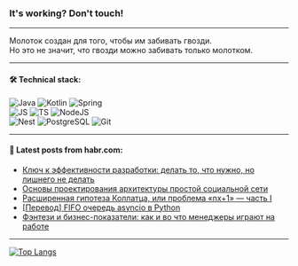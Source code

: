 ### It's working? Don't touch!

---
Молоток создан для того, чтобы им забивать гвозди. <br>
Но это не значит, что гвозди можно забивать только молотком.

---

#### 🛠️ Technical stack:

![Java](https://img.shields.io/badge/Java-informational?logo=Oracle&style=flat&logoColor=white&color=FF4500)
![Kotlin](https://img.shields.io/badge/Kotlin-informational?logo=Kotlin&style=flat&logoColor=white&color=774D97)
![Spring](https://img.shields.io/badge/SpringBoot-informational?logo=SpringBoot&style=flat&logoColor=white&color=6DB33F) <br>
![JS](https://img.shields.io/badge/JS-informational?logo=javaScript&style=flat&logoColor=black&color=F7Df1E)
![TS](https://img.shields.io/badge/TypeScript-informational?logo=typeScript&style=flat&logoColor=black&color=0667A8)
![NodeJS](https://img.shields.io/badge/NodeJS-informational?logo=node.js&style=flat&logoColor=white&color=70A760) <br>
![Nest](https://img.shields.io/badge/NestJS-informational?logo=NestJS&style=flat&logoColor=white&color=E0234E)
![PostgreSQL](https://img.shields.io/badge/PostgreSQL-informational?logo=PostgreSQL&style=flat&logoColor=white&color=DAA520)
![Git](https://img.shields.io/badge/Git-informational?logo=git&style=flat&logoColor=white&color=778899)

___

#### 💬 Latest posts from habr.com:

<!-- BLOG-POST-LIST:START -->
- [Ключ к эффективности разработки: делать то, что нужно, но лишнего не делать](https://habr.com/ru/articles/765144/?utm_source=habrahabr&utm_medium=rss&utm_campaign=765144)
- [Основы проектирования архитектуры простой социальной сети](https://habr.com/ru/companies/otus/articles/765014/?utm_source=habrahabr&utm_medium=rss&utm_campaign=765014)
- [Расширенная гипотеза Коллатца, или проблема «nx+1» — часть I](https://habr.com/ru/articles/765128/?utm_source=habrahabr&utm_medium=rss&utm_campaign=765128)
- [[Перевод] FIFO очередь asyncio в Python](https://habr.com/ru/articles/764932/?utm_source=habrahabr&utm_medium=rss&utm_campaign=764932)
- [Фэнтези и бизнес-показатели: как и во что менеджеры играют на работе](https://habr.com/ru/companies/alfa/articles/764974/?utm_source=habrahabr&utm_medium=rss&utm_campaign=764974)
<!-- BLOG-POST-LIST:END -->

---
[![Top Langs](https://github-readme-stats-git-master-advtsetting-gmailcom.vercel.app/api/top-langs/?username=zloylis&langs_count=10&hide_title=false&title_color=e6edf3&size_weight=0.5&count_weight=0.5&layout=compact&hide_border=true&theme=dracula)](https://github.com/zloylis)

<!-- ![GitHub stats](https://github-readme-stats-git-master-advtsetting-gmailcom.vercel.app/api?username=zloylis&show_icons=true&hide_border=true&theme=dracula&hide_title=true&include_all_commits=true&count_private=true&hide=contribs&hide_rank=true) -->

